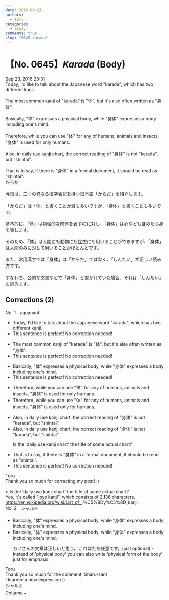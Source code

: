 ```yaml
---
date: 2016-09-23
authors:
  - toru
categories:
  - Essay
comments: true
slug: "0645_karada"
---
```


# 【No. 0645】<strong><em>Karada</em></strong> (Body)
<div class="date">Sep 23, 2016 23:31</div>
<div id="post"><div id="body_show_ori">
Today, I'd like to talk about the Japanese word "karada", which has two different kanji.<br/><br/>The most common kanji of "karada" is "体", but it's also often written as "身体".<br/><br/>Basically, "体" expresses a physical body, while "身体" expresses a body including one's mind.<br/><br/>Therefore, while you can use "体" for any of humans, animals and insects, "身体" is used for only humans.<br/><br/>Also, in daily use kanji chart, the correct reading of "身体" is not "karada", but "shintai".<br/><br/>That is to say, if there is "身体" in a formal document, it should be read as "shintai".
</div></div>

<!-- more -->

<div id="post_ja"><div id="body_show_mo">
からだ<br/><br/>今日は、二つの異なる漢字表記を持つ日本語「からだ」を紹介します。<br/><br/>「からだ」は「体」と書くことが最も多いですが、「身体」と書くことも多いです。<br/><br/>基本的に、「体」は物理的な肉体を表すのに対し、「身体」は心なども含めた心身を表します。<br/><br/>そのため、「体」は人間にも動物にも昆虫にも用いることができますが、「身体」は人間のみに対して用いることがほとんどです。<br/><br/>また、常用漢字では「身体」は「からだ」ではなく、「しんたい」が正しい読み方です。<br/><br/>すなわち、公的な文書などで「身体」と書かれていた場合、それは「しんたい」と読みます。
</div></div>

## Corrections (2)
<div id="block"><div class="first_name"> No. 1　<span class="just_name">aquanaut</span></div><div id="block2">
<ul class="correction_field">
<li class="incorrect">Today, I'd like to talk about the Japanese word "karada", which has two different kanji.</li>
<li class="corrected perfect">This sentence is perfect! No correction needed!</li>
</ul>
<ul class="correction_field">
<li class="incorrect">The most common kanji of "karada" is "体", but it's also often written as "身体".</li>
<li class="corrected perfect">This sentence is perfect! No correction needed!</li>
</ul>
<ul class="correction_field">
<li class="incorrect">Basically, "体" expresses a physical body, while "身体" expresses a body including one's mind.</li>
<li class="corrected perfect">This sentence is perfect! No correction needed!</li>
</ul>
<ul class="correction_field">
<li class="incorrect">Therefore, while you can use "体" for any of humans, animals and insects, "身体" is used for only humans.</li>
<li class="corrected correct">
Therefore, while you can use "体" for <span class="sline">any of</span> humans, animals and insects, "身体" is used <span class="f_blue">only for</span> humans.
</li>
</ul>
<ul class="correction_field">
<li class="incorrect">Also, in daily use kanji chart, the correct reading of "身体" is not "karada", but "shintai".</li>
<li class="corrected correct">
Also, in daily use kanji chart, the correct reading of "身体" is not "karada", but "shintai".
<p class="correction_comment">Is the 'daily use kanji chart' the title of some actual chart?</p>
</li>
</ul>
<ul class="correction_field">
<li class="incorrect">That is to say, if there is "身体" in a formal document, it should be read as "shintai".</li>
<li class="corrected perfect">This sentence is perfect! No correction needed!</li>
</ul>
</div><div class="name"><span class="just_name">Toru</span><br>
Thank you so much for correcting my post! :)<br/><br/>&gt; Is the 'daily use kanji chart' the title of some actual chart?<br/>Yes, it's called "joyo kanji", which consists of 2,136 characters.<br/><a href="https://en.wikipedia.org/wiki/List_of_j" target="_blank">https://en.wikipedia.org/wiki/List_of_j</a>%C5%8Dy%C5%8D_kanji
</div>
</div>
<div id="block"><div class="first_name"> No. 2　<span class="just_name">シャル❇️</span></div><div id="block2">
<ul class="correction_field">
<li class="incorrect">Basically, "体" expresses a physical body, while "身体" expresses a body including one's mind.</li>
<li class="corrected correct">
Basically, "体" expresses a physical body, while "身体" expresses a body including one's mind.
<p class="correction_comment">カノさんの文章は正しいと思う。これはただ任意です。(just optional) - Instead of 'physical body' you can also write 'physical form of the body' just for emphasis.</p>
</li>
</ul>
</div><div class="name"><span class="just_name">Toru</span><br>
Thank you so much for the comment, Sharu-san!<br/>I learned a new expression :)
</div>
<div class="name"><span class="just_name">シャル❇️</span><br>
Doitama ~
</div>
</div>
